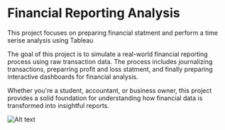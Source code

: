 # Financial Reporting Analysis 
This project focuses on preparing financial statment and perform a time serise analysis using Tableau

The goal of this project is to simulate a real-world financial reporting process using raw transaction data. The process includes journalizing transactions, preparring profit and loss statment, and finally preparing interactive dashboards for financial analysis.

Whether you're a student, accountant, or business owner, this project provides a solid foundation for understanding how financial data is transformed into insightful reports.

![Alt text](images/https://github.com/Hisham0-95/Financial-Reporting-Analysis/blob/main/Screenshot%20(62).png)
